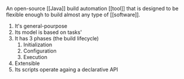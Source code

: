 An open-source [[Java]] build automation [[tool]] that is designed to be flexible enough to build almost any type of [[software]]. 

1. It's general-pourpose
2. Its model is based on tasks'
3. It has 3 phases (the build lifecycle)
	1. Initialization
	2. Configuration
	3. Execution
4. Extensible
5. Its scripts operate againg a declarative API